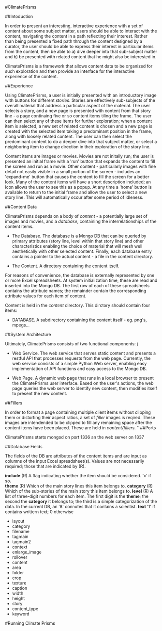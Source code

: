 #ClimatePrisms

##Intoduction

In order to present an interesting, interactive experience with a set of content about some subject matter, users should be able to interact with the content, navigating the content in a path reflecting their interest.  	Rather than being presented a fixed path through the content designed by a curator, the user should be able to express their interest in particular items from the content, then be able to a) dive deeper into that sub-subject matter and b) be presented with related content that he might also be interested in.   

ClimatePrisms is a framework that allows content data to be organized for such exploration and then provide an interface for the interactive experience of the content.   

##Experience

Using ClimatePrisms, a user is initially presented with an introductory image with buttons for different *stories*.  Stories are effectively sub-subjects of the overall material that address a particular aspect of the material.   The user selects a story, and a new page is presented with content from that story line - a page continaing five or so content items tiling the frame.  The user can then select any of these items for further exploration; when a content item is selected, a new set of related content is chosen and a new page is created with the selected item taking a predominant position in the frame, along with loosely related content.  The user can then select the predominant content to do a deeper dive into that subject matter, or select a neighboring item to change direction in their exploration of the story line.

Content items are images or movies.   Movies are not initally run; the user is presented an initial frame with a 'run' button that expands the content to fill the screen and run as a movie.  Other content - particularly images with fine detail not easily visible in a small portion of the screen - includes an 'expand-me' button that causes the content to fill the screen for a better look.   Many of the content items will have a short description included; an icon allows the user to see this as a popup.   At any time a 'home' button is available to return to the initial frame and allow the user to select a new story line.   This will automatically occur after some period of idleness.

##Content Data

ClimatePrisms depends on a body of *content* - a potentially large set of images and movies, and a *database*, containing the interrelationships of the content items.  

+ The Database.  The database is a Mongo DB that can be queried by primary attributes (story line, level within that story line) and other characteristics enabling the choice of material that will mesh well aesthetically with other selected content.   Finally, each database entry contains a pointer to the actual content - a file in the content directory.

+ The Content.  A directory containing the content itself.   

For reasons of convenience, the database is externally represented by one or more Excel spreadsheets.  At system initialization time, these are read and inserted into the Mongo DB.  The first row of each of these spreadsheets contains the attribute names; the remainder contain the corresponding attribute values for each item of content.

Content is held in the _content_ directory.   This dirctory should contain four items:

+ DATABASE.  A subdirectory containing the content itself - eg. png's, mpegs...  

##System Architecture

Ultimately, ClimatePrisms consists of two functional components:
j
+ Web Service.  The web service that serves static content and presents a restful API that processes requests from the web page.  Currently, the web service consists of a simple Python Web server, enabling easy implementation of API functions and easy access to the Mongo DB.

+ Web Page.  A dynamic web page that runs in a local browser to present the ClimatePrisms user interface.   Based on the user's actions, the web page queries the web server to identify new content, then modifies itself to present the new content.

##Fillers

In order to format a page containing multiple client items without clipping them or distorting their aspect ratios, a set of *filler* images is reqired.   These images are intendended to be clipped to fill any remaining space after the content items have been placed.   These are held in _content/fillers_.
"
##Ports

ClimatePrisms starts mongod on port 1336 an the web server on 1337

##Database Fields

The fields of the DB are attributes of the content items and are input as columns of the input Excel spreadsheet(s).  Values are not necessarily required; those that are indicated by (R).   

**include** (R) A flag indicating whether the item should be considered.   'x' if so.  
**theme** (R) Which of the main story lines this item belongs to.
**category** (R) Which of the sub-stories of the main story this item belongs to.
**level** (R) A list of three-digit numbers for each item.   The first digit is the __theme__; the second the __category__ it belongs to; the third is a simple categorization of the data.  In the current DB, an '8' connotes that it contains a scientist.
**text** '1' if contains writtern text; 0 otherwise
+ layout
+ category
+ filename
+ tagmain
+ tagmain2
+ context
+ enlarge_image
+ rollover
+ content
+ area
+ folder
+ crop
+ texture
+ caption
+ width
+ height
+ story
+ content_type
+ keyword





#Running Climate Prisms

